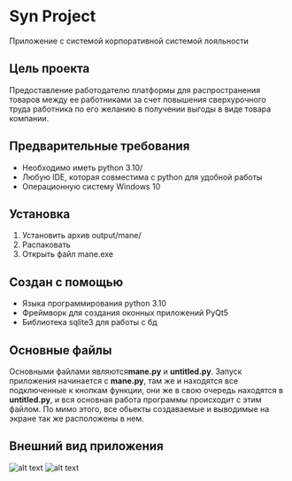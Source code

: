 # Syn Project
Приложение с системой корпоративной системой лояльности
## Цель проекта
Предоставление работодателю платформы для распространения товаров между ее работниками за счет повышения сверхурочного труда работника по его желанию в получении выгоды в виде товара компании.

## Предварительные требования
- Необходимо иметь python 3.10/</li>
- Любую IDE, которая совместима с python для удобной работы
- Операционную систему Windows 10

## Установка
<ol>
 <li>Установить архив output/mane/</li>
 <li>Распаковать</li>
 <li>Открыть файл mane.exe</li>
</ol>

## Создан с помощью
- Языка программирования python 3.10
- Фреймворк для создания оконных приложений PyQt5
- Библиотека sqlite3 для работы с бд

## Основные файлы
Основными файлами являются**mane.py** и **untitled.py**.
Запуск приложения начинается с **mane.py**, там же и находятся все подключенные к кнопкам функции, они же в свою очередь находятся в **untitled.py**, и вся основная работа программы происходит с этим файлом. По мимо этого, все обьекты создаваемые и выводимые на экране так же расположены в нем.

## Внешний вид приложения
![alt text](https://github.com/ingname/ingname/blob/main/image.translated.jpg?raw=true)
![alt text](https://github.com/ingname/ingname/blob/main/image.translated1.jpg?raw=true)
